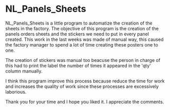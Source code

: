 # NL_Panels_Sheets

NL_Panels_Sheets is a little program to automatize the creation of the sheets in the factory. 
The objective of this program is the creation of the panels orders sheets and the stickers we need to put in every panel created. This work in the last weeks was made of manual way, this caused the factory manager to spend a lot of time creating these posters one to one.

The creation of stickers was manual too beacuse the person in charge of this had to print the label the number of times it appeared in the 'qty' column manually.

I think this program improve this process because reduce the time for work and increases the quality of work since these processes are excessively laborious.

Thank you for your time and I hope you liked it. I appreciate the comments.


